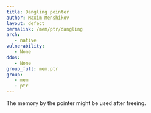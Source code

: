 ```yaml
---
title: Dangling pointer
author: Maxim Menshikov
layout: defect
permalink: /mem/ptr/dangling
arch:
   - native
vulnerability:
   - None
ddos:
   - None
group_full: mem.ptr
group:
   - mem
   - ptr
---
```


The memory by the pointer might be used after freeing.

